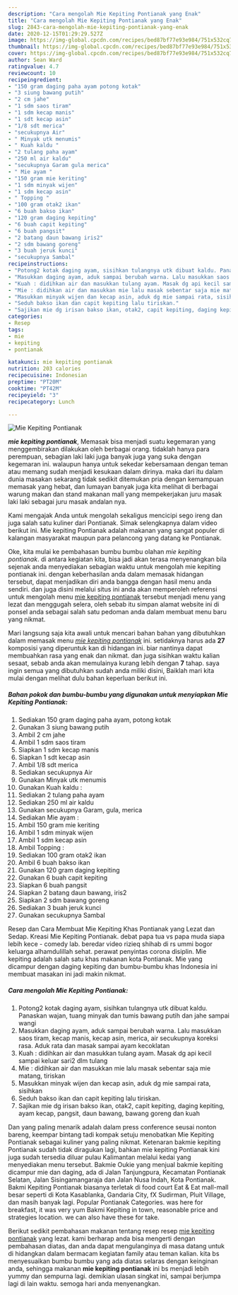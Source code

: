 ```yaml
---
description: "Cara mengolah Mie Kepiting Pontianak yang Enak"
title: "Cara mengolah Mie Kepiting Pontianak yang Enak"
slug: 2843-cara-mengolah-mie-kepiting-pontianak-yang-enak
date: 2020-12-15T01:29:29.527Z
image: https://img-global.cpcdn.com/recipes/bed87bf77e93e984/751x532cq70/mie-kepiting-pontianak-foto-resep-utama.jpg
thumbnail: https://img-global.cpcdn.com/recipes/bed87bf77e93e984/751x532cq70/mie-kepiting-pontianak-foto-resep-utama.jpg
cover: https://img-global.cpcdn.com/recipes/bed87bf77e93e984/751x532cq70/mie-kepiting-pontianak-foto-resep-utama.jpg
author: Sean Ward
ratingvalue: 4.7
reviewcount: 10
recipeingredient:
- "150 gram daging paha ayam potong kotak"
- "3 siung bawang putih"
- "2 cm jahe"
- "1 sdm saos tiram"
- "1 sdm kecap manis"
- "1 sdt kecap asin"
- "1/8 sdt merica"
- "secukupnya Air"
- " Minyak utk menumis"
- " Kuah kaldu "
- "2 tulang paha ayam"
- "250 ml air kaldu"
- "secukupnya Garam gula merica"
- " Mie ayam "
- "150 gram mie keriting"
- "1 sdm minyak wijen"
- "1 sdm kecap asin"
- " Topping "
- "100 gram otak2 ikan"
- "6 buah bakso ikan"
- "120 gram daging kepiting"
- "6 buah capit kepiting"
- "6 buah pangsit"
- "2 batang daun bawang iris2"
- "2 sdm bawang goreng"
- "3 buah jeruk kunci"
- "secukupnya Sambal"
recipeinstructions:
- "Potong2 kotak daging ayam, sisihkan tulangnya utk dibuat kaldu. Panaskan wajan, tuang minyak dan tumis bawang putih dan jahe sampai wangi"
- "Masukkan daging ayam, aduk sampai berubah warna. Lalu masukkan saos tiram, kecap manis, kecap asin, merica, air secukupnya koreksi rasa. Aduk rata dan masak sampai ayam kecoklatan"
- "Kuah : didihkan air dan masukkan tulang ayam. Masak dg api kecil sampai keluar sari2 dlm tulang"
- "Mie : didihkan air dan masukkan mie lalu masak sebentar saja mie matang, tiriskan"
- "Masukkan minyak wijen dan kecap asin, aduk dg mie sampai rata, sisihkan"
- "Seduh bakso ikan dan capit kepiting lalu tiriskan."
- "Sajikan mie dg irisan bakso ikan, otak2, capit kepiting, daging kepiting, ayam kecap, pangsit, daun bawang, bawang goreng dan kuah"
categories:
- Resep
tags:
- mie
- kepiting
- pontianak

katakunci: mie kepiting pontianak 
nutrition: 203 calories
recipecuisine: Indonesian
preptime: "PT20M"
cooktime: "PT42M"
recipeyield: "3"
recipecategory: Lunch

---
```



![Mie Kepiting Pontianak](https://img-global.cpcdn.com/recipes/bed87bf77e93e984/751x532cq70/mie-kepiting-pontianak-foto-resep-utama.jpg)

<b><i>mie kepiting pontianak</i></b>, Memasak bisa menjadi suatu kegemaran yang menggembirakan dilakukan oleh berbagai orang. tidaklah hanya para perempuan, sebagian laki laki juga banyak juga yang suka dengan kegemaran ini. walaupun hanya untuk sekedar kebersamaan dengan teman atau memang sudah menjadi kesukaan dalam dirinya. maka dari itu dalam dunia masakan sekarang tidak sedikit ditemukan pria dengan kemampuan memasak yang hebat, dan lumayan banyak juga kita melihat di berbagai warung makan dan stand makanan mall yang mempekerjakan juru masak laki laki sebagai juru masak andalan nya.

Kami mengajak Anda untuk mengolah sekaligus mencicipi sego ireng dan juga salah satu kuliner dari Pontianak. Simak selengkapnya dalam video berikut ini. Mie kepiting Pontianak adalah makanan yang sangat populer di kalangan masyarakat maupun para pelancong yang datang ke Pontianak.

Oke, kita mulai ke pembahasan bumbu bumbu olahan <i>mie kepiting pontianak</i>. di antara kegiatan kita, bisa jadi akan terasa menyenangkan bila sejenak anda menyediakan sebagian waktu untuk mengolah mie kepiting pontianak ini. dengan keberhasilan anda dalam memasak hidangan tersebut, dapat menjadikan diri anda bangga dengan hasil menu anda sendiri. dan juga disini melalui situs ini anda akan memperoleh referensi untuk mengolah menu <u>mie kepiting pontianak</u> tersebut menjadi menu yang lezat dan menggugah selera, oleh sebab itu simpan alamat website ini di ponsel anda sebagai salah satu pedoman anda dalam membuat menu baru yang nikmat.


Mari langsung saja kita awali untuk mencari bahan bahan yang dibutuhkan dalam memasak menu <u><i>mie kepiting pontianak</i></u> ini. setidaknya harus ada <b>27</b> komposisi yang diperuntuk kan di hidangan ini. biar nantinya dapat membuahkan rasa yang enak dan nikmat. dan juga sisihkan waktu kalian sesaat, sebab anda akan memulainya kurang lebih dengan <b>7</b> tahap. saya ingin semua yang dibutuhkan sudah anda miliki disini, Baiklah mari kita mulai dengan melihat dulu bahan keperluan berikut ini.

<!--inarticleads1-->

##### Bahan pokok dan bumbu-bumbu yang digunakan untuk menyiapkan Mie Kepiting Pontianak:

1. Sediakan 150 gram daging paha ayam, potong kotak
1. Gunakan 3 siung bawang putih
1. Ambil 2 cm jahe
1. Ambil 1 sdm saos tiram
1. Siapkan 1 sdm kecap manis
1. Siapkan 1 sdt kecap asin
1. Ambil 1/8 sdt merica
1. Sediakan secukupnya Air
1. Gunakan  Minyak utk menumis
1. Gunakan  Kuah kaldu :
1. Sediakan 2 tulang paha ayam
1. Sediakan 250 ml air kaldu
1. Gunakan secukupnya Garam, gula, merica
1. Sediakan  Mie ayam :
1. Ambil 150 gram mie keriting
1. Ambil 1 sdm minyak wijen
1. Ambil 1 sdm kecap asin
1. Ambil  Topping :
1. Sediakan 100 gram otak2 ikan
1. Ambil 6 buah bakso ikan
1. Gunakan 120 gram daging kepiting
1. Gunakan 6 buah capit kepiting
1. Siapkan 6 buah pangsit
1. Siapkan 2 batang daun bawang, iris2
1. Siapkan 2 sdm bawang goreng
1. Sediakan 3 buah jeruk kunci
1. Gunakan secukupnya Sambal


Resep dan Cara Membuat Mie Kepiting Khas Pontianak yang Lezat dan Sedap. Kreasi Mie Kepiting Pontianak. debat papa tua vs papa muda siapa lebih kece - comedy lab. beredar video rizieq shihab di rs ummi bogor keluarga alhamdulillah sehat. perawat penyintas corona disiplin. Mie kepiting adalah salah satu khas makanan kota Pontianak. Mie yang dicampur dengan daging kepiting dan bumbu-bumbu khas Indonesia ini membuat masakan ini jadi makin nikmat. 

<!--inarticleads2-->

##### Cara mengolah Mie Kepiting Pontianak:

1. Potong2 kotak daging ayam, sisihkan tulangnya utk dibuat kaldu. Panaskan wajan, tuang minyak dan tumis bawang putih dan jahe sampai wangi
1. Masukkan daging ayam, aduk sampai berubah warna. Lalu masukkan saos tiram, kecap manis, kecap asin, merica, air secukupnya koreksi rasa. Aduk rata dan masak sampai ayam kecoklatan
1. Kuah : didihkan air dan masukkan tulang ayam. Masak dg api kecil sampai keluar sari2 dlm tulang
1. Mie : didihkan air dan masukkan mie lalu masak sebentar saja mie matang, tiriskan
1. Masukkan minyak wijen dan kecap asin, aduk dg mie sampai rata, sisihkan
1. Seduh bakso ikan dan capit kepiting lalu tiriskan.
1. Sajikan mie dg irisan bakso ikan, otak2, capit kepiting, daging kepiting, ayam kecap, pangsit, daun bawang, bawang goreng dan kuah


Dan yang paling menarik adalah dalam press conference seusai nonton bareng, keempar bintang tadi kompak setuju menobatkan Mie Kepiting Pontianak sebagai kuliner yang paling nikmat. Ketenaran bakmie kepiting Pontianak sudah tidak diragukan lagi, bahkan mie kepiting Pontianak kini juga sudah tersedia diluar pulau Kalimantan melalui kedai yang menyediakan menu tersebut. Bakmie Oukie yang menjual bakmie kepiting dicampur mie dan daging, ada di Jalan Tanjungpura, Kecamatan Pontianak Selatan, Jalan Sisingamangaraja dan Jalan Nusa Indah, Kota Pontianak. Bakmi Kepiting Pontianak biasanya terletak di food court Eat &amp; Eat mall-mall besar seperti di Kota Kasablanka, Gandaria City, fX Sudirman, Pluit Village, dan masih banyak lagi. Popular Pontianak Categories. was here for breakfast, it was very yum Bakmi Kepiting in town, reasonable price and strategies location. we can also have these for take. 

Berikut sedikit pembahasan makanan tentang resep resep <u>mie kepiting pontianak</u> yang lezat. kami berharap anda bisa mengerti dengan pembahasan diatas, dan anda dapat mengulanginya di masa datang untuk di hidangkan dalam bermacam kegiatan family atau teman kalian. kita bs menyesuaikan bumbu bumbu yang ada diatas selaras dengan keinginan anda, sehingga makanan <b>mie kepiting pontianak</b> ini bs menjadi lebih yummy dan sempurna lagi. demikian ulasan singkat ini, sampai berjumpa lagi di lain waktu. semoga hari anda menyenangkan.
